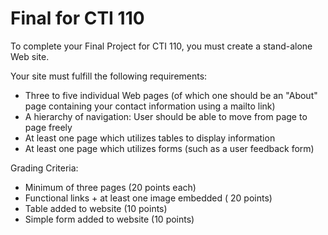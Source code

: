 # Final for CTI 110
To complete your Final Project for CTI 110, you must create a stand-alone Web site.

Your site must fulfill the following requirements:
- Three to five individual Web pages (of which one should be an "About" page containing your contact information using a mailto link)
- A hierarchy of navigation: User should be able to move from page to page freely
- At least one page which utilizes tables to display information
- At least one page which utilizes forms (such as a user feedback form)

Grading Criteria:
- Minimum of three pages (20 points each)
- Functional links + at least one image embedded ( 20 points)
- Table added to website (10 points)
- Simple form added to website (10 points)